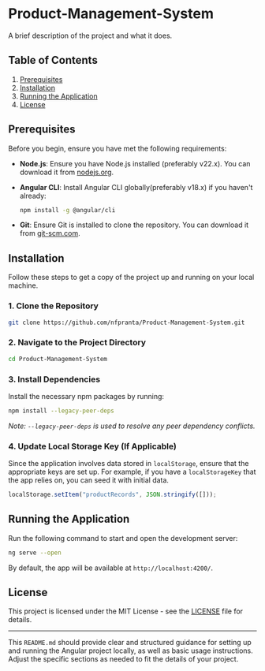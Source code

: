 # Product-Management-System

A brief description of the project and what it does.

## Table of Contents

1. [Prerequisites](#prerequisites)
2. [Installation](#installation)
3. [Running the Application](#running-the-application)
4. [License](#license)

## Prerequisites

Before you begin, ensure you have met the following requirements:

- **Node.js**: Ensure you have Node.js installed (preferably v22.x). You can download it from [nodejs.org](https://nodejs.org/).
- **Angular CLI**: Install Angular CLI globally(preferably v18.x) if you haven't already:

  ```bash
  npm install -g @angular/cli
  ```

- **Git**: Ensure Git is installed to clone the repository. You can download it from [git-scm.com](https://git-scm.com/).

## Installation

Follow these steps to get a copy of the project up and running on your local machine.

### 1. Clone the Repository

```bash
git clone https://github.com/nfpranta/Product-Management-System.git
```

### 2. Navigate to the Project Directory

```bash
cd Product-Management-System
```

### 3. Install Dependencies

Install the necessary npm packages by running:

```bash
npm install --legacy-peer-deps
```

_Note: `--legacy-peer-deps` is used to resolve any peer dependency conflicts._

### 4. Update Local Storage Key (If Applicable)

Since the application involves data stored in `localStorage`, ensure that the appropriate keys are set up. For example, if you have a `localStorageKey` that the app relies on, you can seed it with initial data.

```javascript
localStorage.setItem("productRecords", JSON.stringify([]));
```

## Running the Application

Run the following command to start and open the development server:

```bash
ng serve --open
```

By default, the app will be available at `http://localhost:4200/`.

## License

This project is licensed under the MIT License - see the [LICENSE](LICENSE) file for details.

---

This `README.md` should provide clear and structured guidance for setting up and running the Angular project locally, as well as basic usage instructions. Adjust the specific sections as needed to fit the details of your project.
